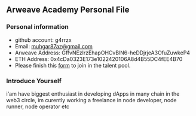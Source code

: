 ## Arweave Academy Personal File

### Personal information

- github account: g4rrzx
- Email: muhgar87az@gmail.com
- Arweave Address: GffvNEzIrzEhapOHCvBlN6-heDDjrjeA3OfuZuwkeP4
- ETH Address: 0x4cDa0323E173e1022420106A8d4B55DC4fEE4B70
- Please finish this [form](https://docs.google.com/forms/d/e/1FAIpQLSfWA5fIIcBgmRppm3jNz5vmf9Mai_QMVil-2pO4r7YKn_Zhtw/viewform?usp=sf_link) to join in the talent pool.

### Introduce Yourself
 i'am have biggest enthusiast in developing dApps in many chain in the web3 circle, im curently working a freelance in node developer, node runner, node operator etc
